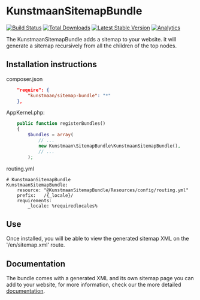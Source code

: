 # KunstmaanSitemapBundle

[![Build Status](https://travis-ci.org/Kunstmaan/KunstmaanSitemapBundle.png?branch=master)](http://travis-ci.org/Kunstmaan/KunstmaanSitemapBundle)
[![Total Downloads](https://poser.pugx.org/kunstmaan/sitemap-bundle/downloads.png)](https://packagist.org/packages/kunstmaan/sitemap-bundle)
[![Latest Stable Version](https://poser.pugx.org/kunstmaan/sitemap-bundle/v/stable.png)](https://packagist.org/packages/kunstmaan/sitemap-bundle)
[![Analytics](https://ga-beacon.appspot.com/UA-3160735-7/Kunstmaan/KunstmaanSitemapBundle)](https://github.com/igrigorik/ga-beacon)

The KunstmaanSitemapBundle adds a sitemap to your website. it will generate a sitemap recursively from all the children of the top nodes.

## Installation instructions

composer.json
```json
    "require": {
        "kunstmaan/sitemap-bundle": "*"
    },
```

AppKernel.php:
```php
    public function registerBundles()
    {
        $bundles = array(
            // ...
            new Kunstmaan\SitemapBundle\KunstmaanSitemapBundle(),
            // ...
        );
```

routing.yml
```
# KunstmaanSitemapBundle
KunstmaanSitemapBundle:
    resource: "@KunstmaanSitemapBundle/Resources/config/routing.yml"
    prefix:   /{_locale}/
    requirements:
        _locale: %requiredlocales%

```

## Use

Once installed, you will be able to view the generated sitemap XML on the '/en/sitemap.xml' route.

## Documentation

The bundle comes with a generated XML and its own sitemap page you can add to your website, for more information, check our the more detailed [documentation](https://github.com/Kunstmaan/KunstmaanSitemapBundle/blob/master/Resources/doc/SitemapBundle.md).
